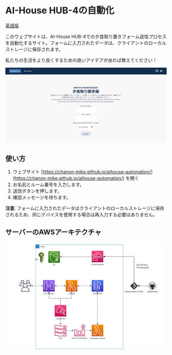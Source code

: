 # AI-House HUB-4の自動化

[英語版](./README.md)

このウェブサイトは、AI-House HUB-4での夕食取り置きフォーム送信プロセスを自動化するサイト。フォームに入力されたデータは、クライアントのローカルストレージに保存されます。

私たちの生活をより良くするための良いアイデアがあれば教えてください！

![Website image](public/images/website.png)

## 使い方

1. ウェブサイト [https://chanon-mike.github.io/aihouse-automation/](https://chanon-mike.github.io/aihouse-automation/) を開く
2. お名前とルーム番号を入力します。
3. 送信ボタンを押します。
4. 確認メッセージを待ちます。

**注意**: フォームに入力されたデータはクライアントのローカルストレージに保存されるため、同じデバイスを使用する場合は再入力する必要はありません。

## サーバーのAWSアーキテクチャ

![AWS Stack](public/images/aws_stack.png)
